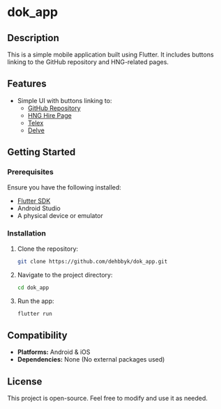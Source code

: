 # dok_app

## Description
This is a simple mobile application built using Flutter. It includes buttons linking to the GitHub repository and HNG-related pages.

## Features
- Simple UI with buttons linking to:
    - [GitHub Repository](https://github.com/dehbbyk/dok_app)
    - [HNG Hire Page](https://hng.tech/hire)
    - [Telex](https://telex.ai)
    - [Delve](https://delve.hng.tech)
## Getting Started

### Prerequisites
Ensure you have the following installed:
- [Flutter SDK](https://flutter.dev/docs/get-started/install)
- Android Studio
- A physical device or emulator
### Installation

1. Clone the repository:
   ```sh
   git clone https://github.com/dehbbyk/dok_app.git
   ```

2. Navigate to the project directory:
   ```sh
   cd dok_app
   ```

3. Run the app:
   ```sh
   flutter run
   ```

## Compatibility
- **Platforms:** Android & iOS
- **Dependencies:** None (No external packages used)

## License
This project is open-source. Feel free to modify and use it as needed.

